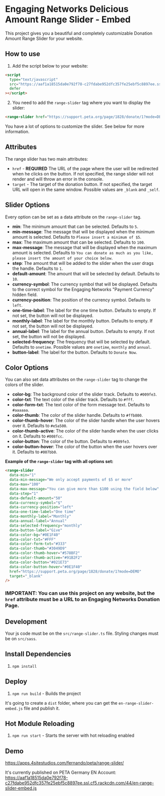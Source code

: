 # Engaging Networks Delicious Amount Range Slider - Embed

This project gives you a beautiful and completely customizable Donation Amount Range Slider for your website.

## How to use

1. Add the script below to your website:

```html
<script
  type="text/javascript"
  src="https://aaf1a18515da0e792f78-c27fdabe952dfc357fe25ebf5c8897ee.ssl.cf5.rackcdn.com/44/en-range-slider-embed.js"
  defer
></script>
```

2. You need to add the `range-slider` tag where you want to display the slider:

```html
<range-slider href="https://support.peta.org/page/1828/donate/1?mode=DEMO" />
```

You have a lot of options to customize the slider. See below for more information.

## Attributes

The range slider has two main attributes:

- `href` - **REQUIRED** The URL of the page where the user will be redirected when he clicks on the button. If not specified, the range slider will not render and will throw an error in the console.
- `target` - The target of the donation button. If not specified, the target URL will open in the same window. Possible values are `_blank` and `_self`.

## Slider Options

Every option can be set as a data attribute on the `range-slider` tag.

- **min**: The minimum amount that can be selected. Defaults to `5`.
- **min-message**: The message that will be displayed when the minimum amount is selected. Defaults to `Please insert a minimum of $5`.
- **max**: The maximum amount that can be selected. Defaults to `100`.
- **max-message**: The message that will be displayed when the maximum amount is selected. Defaults to `You can donate as much as you like, please insert the amount of your choice below`.
- **step**: The amount that will be added to the slider when the user drags the handle. Defaults to `1`.
- **default-amount**: The amount that will be selected by default. Defaults to `10`.
- **currency-symbol**: The currency symbol that will be displayed. Defaults to the correct symbol for the Engaging Networks "Payment Currency" hidden field.
- **currency-position**: The position of the currency symbol. Defaults to `left`.
- **one-time-label**: The label for the one time button. Defaults to empty. If not set, the button will not be displayed.
- **monthly-label**: The label for the monthly button. Defaults to empty. If not set, the button will not be displayed.
- **annual-label**: The label for the annual button. Defaults to empty. If not set, the button will not be displayed.
- **selected-frequency**: The frequency that will be selected by default. Defaults to `onetime`. Possible values are `onetime`, `monthly` and `annual`.
- **button-label**: The label for the button. Defaults to `Donate Now`.

## Color Options

You can also set data attributes on the `range-slider` tag to change the colors of the slider.

- **color-bg**: The background color of the slider track. Defaults to `#009fe3`.
- **color-txt**: The text color of the slider track. Defaults to `#fff`.
- **color-form-txt**: The text color of the form message text. Defaults to `#aaaaaa`.
- **color-thumb**: The color of the slider handle. Defaults to `#ffb800`.
- **color-thumb-hover**: The color of the slider handle when the user hovers over it. Defaults to `#e5a500`.
- **color-thumb-active**: The color of the slider handle when the user clicks on it. Defaults to `#008fcc`.
- **color-button**: The color of the button. Defaults to `#009fe3`.
- **color-button-hover**: The color of the button when the user hovers over it. Defaults to `#007bb0`.

**Example of the `range-slider` tag with all options set:**

```html
<range-slider
  data-min="1"
  data-min-message="We only accept payments of $5 or more"
  data-max="100"
  data-max-message="You can give more than $100 using the field below"
  data-step="1"
  data-default-amount="50"
  data-currency-symbol="$"
  data-currency-position="left"
  data-one-time-label="One time"
  data-monthly-label="Monthly"
  data-annual-label="Annual"
  data-selected-frequency="monthly"
  data-button-label="Give"
  data-color-bg="#0E1F40"
  data-color-txt="#FFF"
  data-color-form-txt="#333"
  data-color-thumb="#3049D9"
  data-color-thumb-hover="#578BF2"
  data-color-thumb-active="#91B2F2"
  data-color-button="#021E73"
  data-color-button-hover="#0E1F40"
  href="https://support.peta.org/page/1828/donate/1?mode=DEMO"
  target="_blank"
/>
```

### IMPORTANT: You can use this project on any website, but the `href` attribute must be a URL to an Engaging Networks Donation Page.

## Development

Your js code must be on the `src/range-slider.ts` file. Styling changes must be on `src/sass`.

## Install Dependencies

1. `npm install`

## Deploy

1. `npm run build` - Builds the project

It's going to create a `dist` folder, where you can get the `en-range-slider-embed.js` file and publish it.

## Hot Module Reloading

1. `npm run start` - Starts the server with hot reloading enabled

## Demo

https://apps.4sitestudios.com/fernando/peta/range-slider/

It's currently published on PETA Germany EN Account:  
https://aaf1a18515da0e792f78-c27fdabe952dfc357fe25ebf5c8897ee.ssl.cf5.rackcdn.com/44/en-range-slider-embed.js

